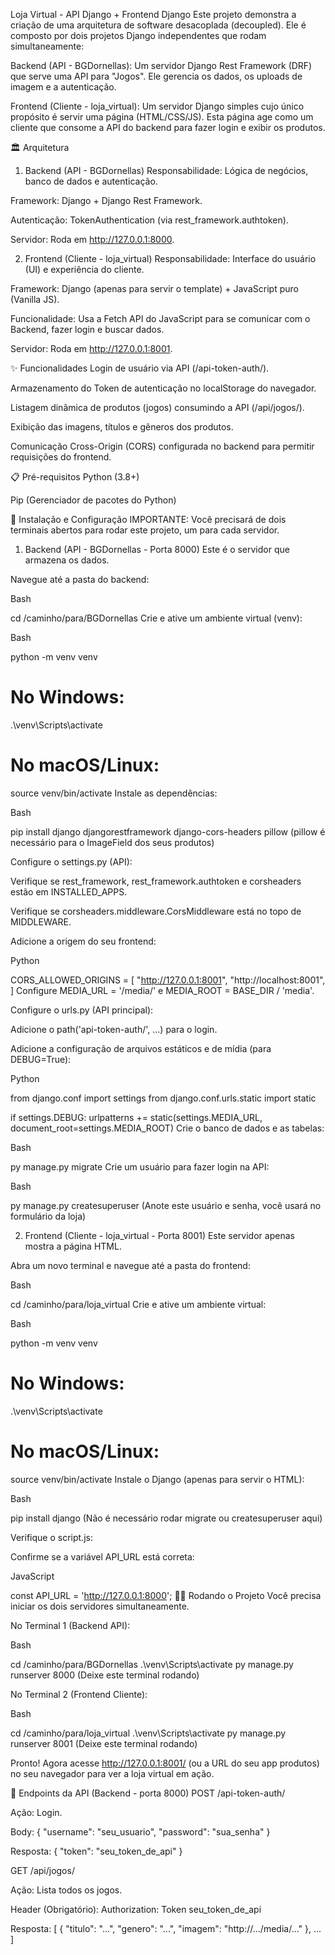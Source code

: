 Loja Virtual - API Django + Frontend Django
Este projeto demonstra a criação de uma arquitetura de software desacoplada (decoupled). Ele é composto por dois projetos Django independentes que rodam simultaneamente:

Backend (API - BGDornellas): Um servidor Django Rest Framework (DRF) que serve uma API para "Jogos". Ele gerencia os dados, os uploads de imagem e a autenticação.

Frontend (Cliente - loja_virtual): Um servidor Django simples cujo único propósito é servir uma página (HTML/CSS/JS). Esta página age como um cliente que consome a API do backend para fazer login e exibir os produtos.

🏛️ Arquitetura
1. Backend (API - BGDornellas)
Responsabilidade: Lógica de negócios, banco de dados e autenticação.

Framework: Django + Django Rest Framework.

Autenticação: TokenAuthentication (via rest_framework.authtoken).

Servidor: Roda em http://127.0.0.1:8000.

2. Frontend (Cliente - loja_virtual)
Responsabilidade: Interface do usuário (UI) e experiência do cliente.

Framework: Django (apenas para servir o template) + JavaScript puro (Vanilla JS).

Funcionalidade: Usa a Fetch API do JavaScript para se comunicar com o Backend, fazer login e buscar dados.

Servidor: Roda em http://127.0.0.1:8001.

✨ Funcionalidades
Login de usuário via API (/api-token-auth/).

Armazenamento do Token de autenticação no localStorage do navegador.

Listagem dinâmica de produtos (jogos) consumindo a API (/api/jogos/).

Exibição das imagens, títulos e gêneros dos produtos.

Comunicação Cross-Origin (CORS) configurada no backend para permitir requisições do frontend.

📋 Pré-requisitos
Python (3.8+)

Pip (Gerenciador de pacotes do Python)

🚀 Instalação e Configuração
IMPORTANTE: Você precisará de dois terminais abertos para rodar este projeto, um para cada servidor.

1. Backend (API - BGDornellas - Porta 8000)
Este é o servidor que armazena os dados.

Navegue até a pasta do backend:

Bash

cd /caminho/para/BGDornellas
Crie e ative um ambiente virtual (venv):

Bash

python -m venv venv
# No Windows:
.\venv\Scripts\activate
# No macOS/Linux:
source venv/bin/activate
Instale as dependências:

Bash

pip install django djangorestframework django-cors-headers pillow
(pillow é necessário para o ImageField dos seus produtos)

Configure o settings.py (API):

Verifique se rest_framework, rest_framework.authtoken e corsheaders estão em INSTALLED_APPS.

Verifique se corsheaders.middleware.CorsMiddleware está no topo de MIDDLEWARE.

Adicione a origem do seu frontend:

Python

CORS_ALLOWED_ORIGINS = [
    "http://127.0.0.1:8001",
    "http://localhost:8001",
]
Configure MEDIA_URL = '/media/' e MEDIA_ROOT = BASE_DIR / 'media'.

Configure o urls.py (API principal):

Adicione o path('api-token-auth/', ...) para o login.

Adicione a configuração de arquivos estáticos e de mídia (para DEBUG=True):

Python

from django.conf import settings
from django.conf.urls.static import static

if settings.DEBUG:
    urlpatterns += static(settings.MEDIA_URL, document_root=settings.MEDIA_ROOT)
Crie o banco de dados e as tabelas:

Bash

py manage.py migrate
Crie um usuário para fazer login na API:

Bash

py manage.py createsuperuser
(Anote este usuário e senha, você usará no formulário da loja)

2. Frontend (Cliente - loja_virtual - Porta 8001)
Este servidor apenas mostra a página HTML.

Abra um novo terminal e navegue até a pasta do frontend:

Bash

cd /caminho/para/loja_virtual
Crie e ative um ambiente virtual:

Bash

python -m venv venv
# No Windows:
.\venv\Scripts\activate
# No macOS/Linux:
source venv/bin/activate
Instale o Django (apenas para servir o HTML):

Bash

pip install django
(Não é necessário rodar migrate ou createsuperuser aqui)

Verifique o script.js:

Confirme se a variável API_URL está correta:

JavaScript

const API_URL = 'http://127.0.0.1:8000';
🏃‍♂️ Rodando o Projeto
Você precisa iniciar os dois servidores simultaneamente.

No Terminal 1 (Backend API):

Bash

cd /caminho/para/BGDornellas
.\venv\Scripts\activate
py manage.py runserver 8000
(Deixe este terminal rodando)

No Terminal 2 (Frontend Cliente):

Bash

cd /caminho/para/loja_virtual
.\venv\Scripts\activate
py manage.py runserver 8001
(Deixe este terminal rodando)

Pronto! Agora acesse http://127.0.0.1:8001/ (ou a URL do seu app produtos) no seu navegador para ver a loja virtual em ação.

📡 Endpoints da API (Backend - porta 8000)
POST /api-token-auth/

Ação: Login.

Body: { "username": "seu_usuario", "password": "sua_senha" }

Resposta: { "token": "seu_token_de_api" }

GET /api/jogos/

Ação: Lista todos os jogos.

Header (Obrigatório): Authorization: Token seu_token_de_api

Resposta: [ { "titulo": "...", "genero": "...", "imagem": "http://.../media/..." }, ... ]

